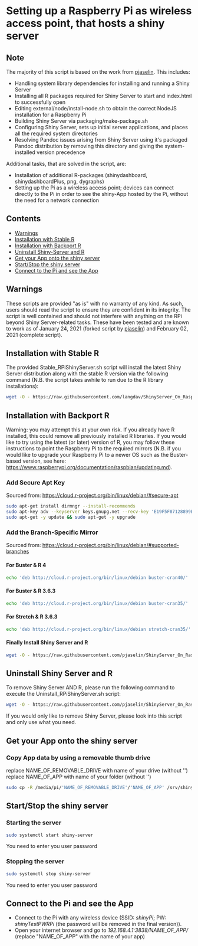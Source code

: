 # Setting up a Raspberry Pi as wireless access point, that hosts a shiny server

## Note

The majority of this script is based on the work from [pjaselin](https://github.com/pjaselin/ShinyServer_On_RaspberryPi). This includes:
- Handling system library dependencies for installing and running a Shiny Server
- Installing all R packages required for Shiny Server to start and index.html to successfully open
- Editing external/node/install-node.sh to obtain the correct NodeJS installation for a Raspberry Pi
- Building Shiny Server via packaging/make-package.sh
- Configuring Shiny Server, sets up initial server applications, and places all the required system directories
- Resolving Pandoc issues arising from Shiny Server using it's packaged Pandoc distribution by removing this directory and giving the system-installed version precedence

Additional tasks, that are solved in the script, are:
- Installation of additional R-packages (shinydashboard, shinydashboardPlus, png, dygraphs)
- Setting up the Pi as a wireless access point; devices can connect directly to the Pi in order to see the shiny-App hosted by the Pi, without the need for a network connection

## Contents
- [Warnings](#Warnings)
- [Installation with Stable R](#Installation-with-Stable-R)
- [Installation with Backport R](#Installation-with-Backport-R)
- [Uninstall Shiny-Server and R](#Uninstall-Shiny-Server-and-R)
- [Get your App onto the shiny server](#Get-your-App-onto-the-shiny-server)
- [Start/Stop the shiny server](#Start/Stop-the-shiny-server)
- [Connect to the Pi and see the App](#Connect-to-the-Pi-and-see-the-App)



## Warnings
These scripts are provided "as is" with no warranty of any kind. As such, users should read the script to ensure they are confident in its integrity. The script is well contained and should not interfere with anything on the RPi beyond Shiny Server-related tasks. These have been tested and are known to work as of January 24, 2021 (forked script by [pjaselin](https://github.com/pjaselin/ShinyServer_On_RaspberryPi)) and February 02, 2021 (complete script).

## Installation with Stable R

The provided Stable_RPiShinyServer.sh script will install the latest Shiny Server distribution along with the stable R version via the following command (N.B. the script takes awhile to run due to the R library installations):
```bash
wget -O - https://raw.githubusercontent.com/langdav/ShinyServer_On_RaspberryPi/master/StableInstall_RPiShinyServer.sh | bash
```

## Installation with Backport R
Warning: you may attempt this at your own risk. If you already have R installed, this could remove all previously installed R libraries. If you would like to try using the latest (or later) version of R, you may follow these instructions to point the Raspberry Pi to the required mirrors (N.B. if you would like to upgrade your Raspberry Pi to a newer OS such as the Buster-based version, see here: https://www.raspberrypi.org/documentation/raspbian/updating.md).


### Add Secure Apt Key
Sourced from: https://cloud.r-project.org/bin/linux/debian/#secure-apt
```bash
sudo apt-get install dirmngr --install-recommends
sudo apt-key adv --keyserver keys.gnupg.net --recv-key 'E19F5F87128899B192B1A2C2AD5F960A256A04AF'
sudo apt-get -y update && sudo apt-get -y upgrade
```

### Add the Branch-Specific Mirror
Sourced from: https://cloud.r-project.org/bin/linux/debian/#supported-branches

#### For Buster & R 4
```bash
echo 'deb http://cloud.r-project.org/bin/linux/debian buster-cran40/' | sudo tee --append /etc/apt/sources.list
```

#### For Buster & R 3.6.3
```bash
echo 'deb http://cloud.r-project.org/bin/linux/debian buster-cran35/' | sudo tee --append /etc/apt/sources.list
```

#### For Stretch & R 3.6.3
```bash
echo 'deb http://cloud.r-project.org/bin/linux/debian stretch-cran35/' | sudo tee --append /etc/apt/sources.list
```

#### Finally Install Shiny Server and R
```bash
wget -O - https://raw.githubusercontent.com/pjaselin/ShinyServer_On_RaspberryPi/master/StableInstall_RPiShinyServer.sh | bash
```

## Uninstall Shiny Server and R
To remove Shiny Server AND R, please run the following command to execute the Uninstall_RPiShinyServer.sh script:
```bash
wget -O - https://raw.githubusercontent.com/pjaselin/ShinyServer_On_RaspberryPi/master/Uninstall_RPiShinyServer.sh | bash
```
If you would only like to remove Shiny Server, please look into this script and only use what you need.

## Get your App onto the shiny server

### Copy App data by using a removable thumb drive
replace NAME_OF_REMOVABLE_DRIVE with name of your drive (without '')
replace NAME_OF_APP with name of your folder (without '')
```bash
sudo cp -R /media/pi/'NAME_OF_REMOVABLE_DRIVE'/'NAME_OF_APP' /srv/shiny-server
```

## Start/Stop the shiny server
### Starting the server
```bash
sudo systemctl start shiny-server
```
You need to enter you user password

### Stopping the server
```bash
sudo systemctl stop shiny-server
```
You need to enter you user password


## Connect to the Pi and see the App
- Connect to the Pi with any wireless device (SSID: *shinyPi*; PW: *shinyTestPWRPi* (the password will be removed in the final version)).
- Open your internet browser and go to *192.168.4.1:3838/NAME_OF_APP/* (replace "NAME_OF_APP" with the name of your app)